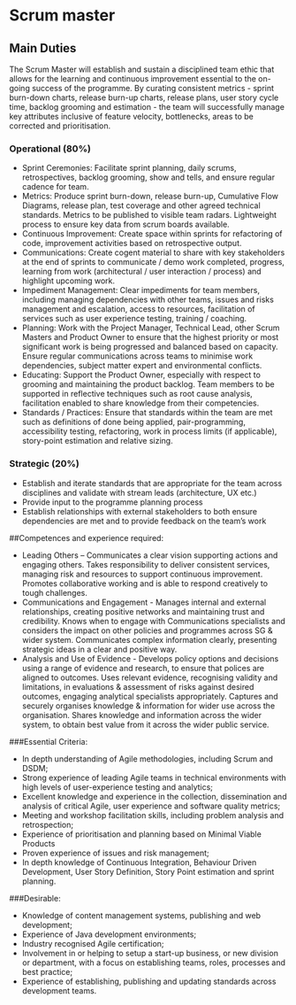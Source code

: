 # Scrum master

## Main Duties
The Scrum Master will establish and sustain a disciplined team ethic that allows for the learning and continuous improvement essential to the on-going success of the programme. By curating consistent metrics - sprint burn-down charts, release burn-up charts, release plans, user story cycle time, backlog grooming and estimation - the team will successfully manage key attributes inclusive of feature velocity, bottlenecks, areas to be corrected and prioritisation.
 
### Operational (80%)
* Sprint Ceremonies: Facilitate sprint planning, daily scrums, retrospectives, backlog grooming, show and tells, and ensure regular cadence for team.
* Metrics: Produce sprint burn-down, release burn-up, Cumulative Flow Diagrams, release plan, test coverage and other agreed technical standards. Metrics to be published to visible team radars. Lightweight process to ensure key data from scrum boards available.
* Continuous Improvement: Create space within sprints for refactoring of code, improvement activities based on retrospective output.
* Communications: Create cogent material to share with key stakeholders at the end of sprints to communicate / demo work completed, progress, learning from work (architectural / user interaction / process) and highlight upcoming work.
* Impediment Management: Clear impediments for team members, including managing dependencies with other teams, issues and risks management and escalation, access to resources, facilitation of services such as user experience testing, training / coaching.
* Planning: Work with the Project Manager, Technical Lead, other Scrum Masters and Product Owner to ensure that the highest priority or most significant work is being progressed and balanced based on capacity. Ensure regular communications across teams to minimise work dependencies, subject matter expert and environmental conflicts.
* Educating: Support the Product Owner, especially with respect to grooming and maintaining the product backlog. Team members to be supported in reflective techniques such as root cause analysis, facilitation enabled to share knowledge from their competencies.
* Standards / Practices: Ensure that standards within the team are met such as definitions of done being applied, pair-programming, accessibility testing, refactoring, work in process limits (if applicable), story-point estimation and relative sizing.

### Strategic (20%)
* Establish and iterate standards that are appropriate for the team across disciplines and validate with stream leads (architecture, UX etc.)
* Provide input to the programme planning process
* Establish relationships with external stakeholders to both ensure dependencies are met and to provide feedback on the team’s work

##Competences and experience required:
* Leading Others – Communicates a clear vision supporting actions and engaging others. Takes responsibility to deliver consistent services, managing risk and resources to support continuous improvement. Promotes collaborative working and is able to respond creatively to tough challenges.
* Communications and Engagement - Manages internal and external relationships, creating positive networks and maintaining trust and credibility. Knows when to engage with Communications specialists and considers the impact on other policies and programmes across SG & wider system. Communicates complex information clearly, presenting strategic ideas in a clear and positive way.
* Analysis and Use of Evidence - Develops policy options and decisions using a range of evidence and research, to ensure that polices are aligned to outcomes. Uses relevant evidence, recognising validity and limitations, in evaluations & assessment of risks against desired outcomes, engaging analytical specialists appropriately. Captures and securely organises knowledge & information for wider use across the organisation. Shares knowledge and information across the wider system, to obtain best value from it across the wider public service.

###Essential Criteria:
* In depth understanding of Agile methodologies, including Scrum and DSDM;
* Strong experience of leading Agile teams in technical environments with high levels of user-experience testing and analytics;
* Excellent knowledge and experience in the collection, dissemination and analysis of critical Agile, user experience and software quality metrics;
* Meeting and workshop facilitation skills, including problem analysis and retrospection;
* Experience of prioritisation and planning based on Minimal Viable Products
* Proven experience of issues and risk management;
* In depth knowledge of Continuous Integration, Behaviour Driven Development, User Story Definition, Story Point estimation and sprint planning.

###Desirable:
* Knowledge of content management systems, publishing and web development;
* Experience of Java development environments;
* Industry recognised Agile certification;
* Involvement in or helping to setup a start-up business, or new division or department, with a focus on establishing teams, roles, processes and best practice;
* Experience of establishing, publishing and updating standards across development teams.